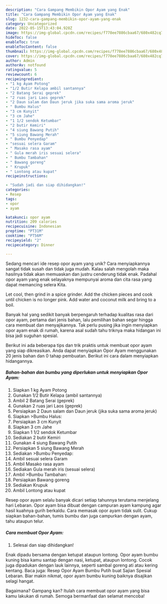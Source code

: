 ```yaml
---
description: "Cara Gampang Membikin Opor Ayam yang Enak"
title: "Cara Gampang Membikin Opor Ayam yang Enak"
slug: 1232-cara-gampang-membikin-opor-ayam-yang-enak
category: Uncategorized
date: 2022-05-15T13:43:04.928Z
image: https://img-global.cpcdn.com/recipes/f778ee7886cbaa67/680x482cq70/opor-ayam-foto-resep-utama.jpg
hideToc: false
enableToc: true
enableTocContent: false
thumbnail: https://img-global.cpcdn.com/recipes/f778ee7886cbaa67/680x482cq70/opor-ayam-foto-resep-utama.jpg
cover: https://img-global.cpcdn.com/recipes/f778ee7886cbaa67/680x482cq70/opor-ayam-foto-resep-utama.jpg
author: Admin
authorAv: notfound
ratingvalue: 5
reviewcount: 6
recipeingredient:
- "1 kg Ayam Potong"
- "1/2 Butir Kelapa ambil santannya"
- "2 Batang Serai geprek"
- "2 ruas jari Laos geprek"
- "2 Daun salam dan Daun jeruk jika suka sama aroma jeruk"
- " Bumbu Halus"
- "3 cm Kunyit"
- "3 cm Jahe"
- "1 1/2 sendok Ketumbar"
- "2 butir Kemiri"
- "4 siung Bawang Putih"
- "5 siung Bawang Merah"
- " Bumbu Penyedap"
- "sesuai selera Garam"
- " Masako rasa ayam"
- " Gula merah iris sesuai selera"
- " Bumbu Tambahan"
- " Bawang goreng"
- " Krupuk"
- " Lontong atau kupat"
recipeinstructions:

- "Sudah jadi dan siap dihidangkan!"
categories:
- Resep
tags:
- opor
- ayam

katakunci: opor ayam 
nutrition: 209 calories
recipecuisine: Indonesian
preptime: "PT31M"
cooktime: "PT56M"
recipeyield: "2"
recipecategory: Dinner

---
```





Sedang mencari ide resep opor ayam yang unik? Cara menyiapkannya sangat tidak susah dan tidak juga mudah. Kalau salah mengolah maka hasilnya tidak akan memuaskan dan justru cenderung tidak enak. Padahal opor ayam yang enak selayaknya mempunyai aroma dan cita rasa yang dapat memancing selera Kita.





Let cool, then grind in a spice grinder. Add the chicken pieces and cook until chicken is no longer pink. Add water and coconut milk and bring to a boil.

Banyak hal yang sedikit banyak berpengaruh terhadap kualitas rasa dari opor ayam, pertama dari jenis bahan, lalu pemilihan bahan segar hingga cara membuat dan menyajikannya. Tak perlu pusing jika ingin menyiapkan opor ayam enak di rumah, karena asal sudah tahu triknya maka hidangan ini bisa jadi suguhan spesial.






Berikut ini ada beberapa tips dan trik praktis untuk membuat opor ayam yang siap dikreasikan. Anda dapat menyiapkan Opor Ayam menggunakan 20 jenis bahan dan 0 tahap pembuatan. Berikut ini cara dalam menyiapkan hidangannya.

<!--inarticleads1-->

##### Bahan-bahan dan bumbu yang diperlukan untuk menyiapkan Opor Ayam:

1. Siapkan 1 kg Ayam Potong
1. Gunakan 1/2 Butir Kelapa (ambil santannya)
1. Ambil 2 Batang Serai (geprek)
1. Gunakan 2 ruas jari Laos (geprek)
1. Persiapkan 2 Daun salam dan Daun jeruk (jika suka sama aroma jeruk)
1. Siapkan  &gt;Bumbu Halus:
1. Persiapkan 3 cm Kunyit
1. Siapkan 3 cm Jahe
1. Siapkan 1 1/2 sendok Ketumbar
1. Sediakan 2 butir Kemiri
1. Gunakan 4 siung Bawang Putih
1. Persiapkan 5 siung Bawang Merah
1. Sediakan  &gt;Bumbu Penyedap:
1. Ambil sesuai selera Garam
1. Ambil  Masako rasa ayam
1. Sediakan  Gula merah iris (sesuai selera)
1. Ambil  &gt;Bumbu Tambahan:
1. Persiapkan  Bawang goreng
1. Sediakan  Krupuk
1. Ambil  Lontong atau kupat


Resep opor ayam selalu banyak dicari setiap tahunnya terutama menjelang hari Lebaran. Opor ayam bisa dibuat dengan campuran ayam kampung agar hasil kuahnya gurih berkaldu. Cara memasak opor ayam tidak sulit. Cukup siapkan bahan-bahan, tumis bumbu dan juga campurkan dengan ayam, tahu ataupun telur. 

<!--inarticleads2-->

##### Cara membuat Opor Ayam:


1. Selesai dan siap dihidangkan!

Enak dipadu bersama dengan ketupat ataupun lontong. Opor ayam bumbu kuning bisa kamu santap dengan nasi, ketupat, ataupun lontong. Cocok juga dipadukan dengan lauk lainnya, seperti sambal goreng ati atau kering kentang. Baca juga: Resep Opor Ayam Bumbu Putih buat Sajian Spesial Lebaran. Biar makin nikmat, opor ayam bumbu kuning baiknya disajikan selagi hangat. 

Bagaimana? Gampang kan? Itulah cara membuat opor ayam yang bisa kamu lakukan di rumah. Semoga bermanfaat dan selamat mencoba!
